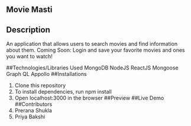 ## Movie Masti

## Description
An application that allows users to search movies and find information about them. Coming Soon: Login and save your favorite movies and ones you want to watch!

##Technologies/Libraries Used
MongoDB
NodeJS
ReactJS
Mongoose
Graph QL
Appollo
##Installations
1. Clone this repository
2. To install dependencies, run npm install
3. Open localhost:3000 in the browser
##Preview
##Live Demo
##Contributors
1. Prerana Shukla
2. Priya Bakshi
